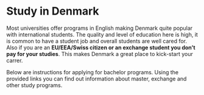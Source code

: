 # Study in Denmark
Most universities offer programs in English making Denmark quite popular with international students. The quality and level of education here is high, it is common to have a student job and overall students are well cared for. Also if you are an **EU/EEA/Swiss citizen or an exchange student you don’t pay for your studies**. This makes Denmark a great place to kick-start your carrer.

Below are instructions for applying for bachelor programs. Using the provided links you can find out information about master, exchange and other study programs.